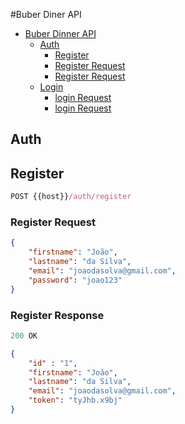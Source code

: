 #Buber Diner API

- [Buber Dinner API](#buber-dinner-api)
    - [Auth](#auth)
        - [Register](#register)
        - [Register Request](#register-request)
        - [Register Request](#register-response)
    - [Login](#login)
        - [login Request](#login-request)
        - [login Request](#login-response)

## Auth

## Register

```js
POST {{host}}/auth/register
```

### Register Request
```json
{ 
    "firstname": "João",
    "lastname": "da Silva",
    "email": "joaodasolva@gmail.com",
    "password": "joao123"
}
```

### Register Response 

```js
200 OK
```

```json
{
    "id" : "1",
    "firstname": "João",
    "lastname": "da Silva",
    "email": "joaodasolva@gmail.com",
    "token": "tyJhb.x9bj"
}